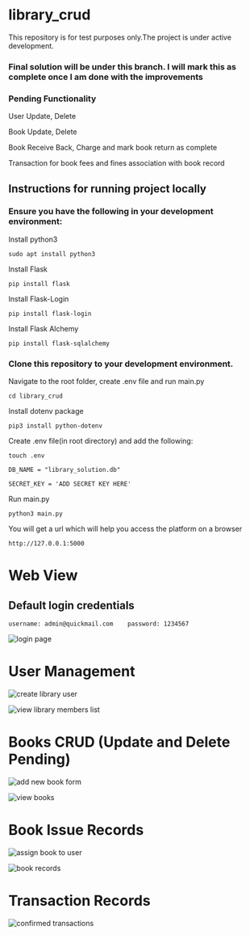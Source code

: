 # library_crud

This repository is for test purposes only.The project is under active development.
### Final solution will be under this branch. I will mark this as complete once I am done with the improvements

### Pending Functionality
User Update, Delete

Book Update, Delete

Book Receive Back, Charge and mark book return as complete

Transaction for book fees and fines association with book record


## Instructions for running project locally
### Ensure you have the following in your development environment:
Install python3

``` sudo apt install python3 ```

Install Flask 

``` pip install flask ```

Install Flask-Login 

``` pip install flask-login ```

Install Flask Alchemy

``` pip install flask-sqlalchemy ```

### Clone this repository to your development environment.
Navigate to the root folder, create .env file and run main.py

``` cd library_crud ```

Install dotenv package

``` pip3 install python-dotenv ```

Create .env file(in root directory) and add the following:

``` touch .env ```

``` DB_NAME = "library_solution.db" ```

``` SECRET_KEY = 'ADD SECRET KEY HERE' ```

Run main.py

``` python3 main.py ```

You will get a url which will help you access the platform on a browser

``` http://127.0.0.1:5000 ```

# Web View

## Default login credentials

``` username: admin@quickmail.com    password: 1234567 ```

  ![login page](image.png)

# User Management
![create library user](image-1.png)

![view library members list](image-2.png)

# Books CRUD (Update and Delete Pending)
![add new book form](image-3.png)

![view books](image-4.png)


# Book Issue Records
![assign book to user](image-5.png)

![book records](image-6.png)

# Transaction Records
![confirmed transactions](image-7.png)